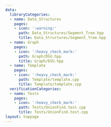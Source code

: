 ```yaml
---
data:
  libraryCategories:
  - name: Data_Structures
    pages:
    - icon: ':warning:'
      path: Data_Structures/Segment_Tree.hpp
      title: Data_Structures/Segment_Tree.hpp
  - name: Graph
    pages:
    - icon: ':heavy_check_mark:'
      path: Graph/DSU.hpp
      title: Graph/DSU.hpp
  - name: Template
    pages:
    - icon: ':heavy_check_mark:'
      path: Template/template.cpp
      title: Template/template.cpp
  verificationCategories:
  - name: Tests
    pages:
    - icon: ':heavy_check_mark:'
      path: Tests/UnionFind.test.cpp
      title: Tests/UnionFind.test.cpp
layout: toppage
---
```


